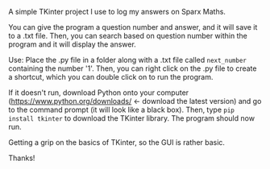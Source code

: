 A simple TKinter project I use to log my answers on Sparx Maths.

You can give the program a question number and answer, and it will save it to a .txt file.
Then, you can search based on question number within the program and it will display the answer.

Use:
Place the .py file in a folder along with a .txt file called `next_number` containing the number '1'.
Then, you can right click on the .py file to create a shortcut, which you can double click on to run the program.

If it doesn't run, download Python onto your computer (https://www.python.org/downloads/ <- download the latest version) and go to the command prompt (it will look like a black box).
Then, type `pip install tkinter` to download the TKinter library. The program should now run.

Getting a grip on the basics of TKinter, so the GUI is rather basic.

Thanks!
